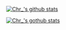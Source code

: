 [![Chr_'s github stats](https://github-readme-stats.vercel.app/api?username=chr233&show_icons=true)](https://github.com/chr233)


[![Chr_'s gothub stats](https://github-readme-stats.vercel.app/api?username=chr233)](https://github.com/chr233)


